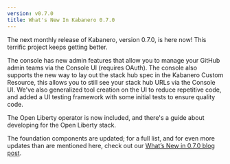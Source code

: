 ```yaml
---
version: v0.7.0
title: What's New In Kabanero 0.7.0
---
```


The next monthly release of Kabanero, version 0.7.0, is here now! This terrific project keeps getting better.

The console has new admin features that allow you to manage your GitHub admin teams via the Console UI (requires OAuth). The console also supports the new way to lay out the stack hub spec in the Kabanero Custom Resource, this allows you to still see your stack hub URLs via the Console UI. We've also generalized tool creation on the UI to reduce repetitive code, and added a UI testing framework with some initial tests to ensure quality code. 

The Open Liberty operator is now included, and there's a guide about developing for the Open Liberty stack.

The foundation components are updated; for a full list, and for even more updates than are mentioned here, check out our [What’s New in 0.7.0 blog post](/blog/2020/03/20/WhatsNew070.html).
